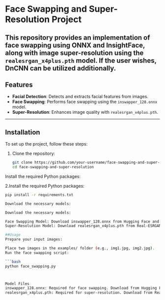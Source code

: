 # Face Swapping and Super-Resolution Project

This repository provides an implementation of face swapping using ONNX and InsightFace, along with image super-resolution using the `realesrgan_x4plus.pth` model.
If the user wishes, DnCNN can be utilized additionally.
---

## Features
- **Facial Detection**: Detects and extracts facial features from images.
- **Face Swapping**: Performs face swapping using the `inswapper_128.onnx` model.
- **Super-Resolution**: Enhances image quality with `realesrgan_x4plus.pth`.

---

## Installation

To set up the project, follow these steps:

1. Clone the repository:
   ```bash
   git clone https://github.com/your-username/face-swapping-and-super-resolution.git
   cd face-swapping-and-super-resolution
Install the required Python packages:

2.Install the required Python packages:
   ```bash
   pip install -r requirements.txt

Download the necessary models:

Download the necessary models:

Face Swapping Model: Download inswapper_128.onnx from Hugging Face and place it in the project root directory.
Super-Resolution Model: Download realesrgan_x4plus.pth from Real-ESRGAN GitHub Releases and place it in the project root directory.

##Usage
Prepare your input images:

Place two images in the examples/ folder (e.g., img1.jpg, img2.jpg).
Run the face swapping script:

```bash
   python face_swapping.py



Model Files
inswapper_128.onnx: Required for face swapping. Download from Hugging Face.
realesrgan_x4plus.pth: Required for super-resolution. Download from Real-ESRGAN GitHub Releases.
